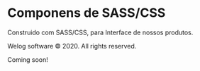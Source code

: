 # Componens de SASS/CSS

Construido com SASS/CSS, para Interface de nossos produtos.

Welog software © 2020. All rights reserved.

Coming soon!
